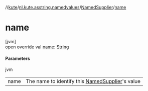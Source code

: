 //[kute](../../../index.md)/[nl.kute.asstring.namedvalues](../index.md)/[NamedSupplier](index.md)/[name](name.md)

# name

[jvm]\
open override val [name](name.md): [String](https://kotlinlang.org/api/latest/jvm/stdlib/kotlin/-string/index.html)

#### Parameters

jvm

| | |
|---|---|
| name | The name to identify this [NamedSupplier](index.md)'s value |
